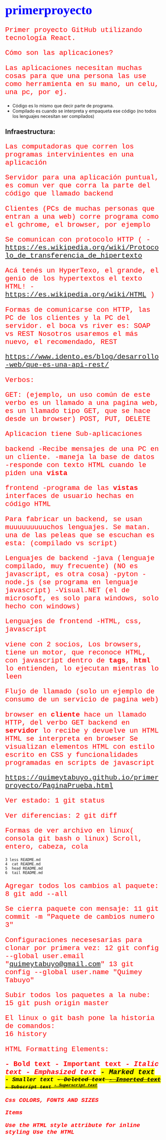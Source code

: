 # primerproyecto

Primer proyecto GitHub utilizando tecnología React.




Cómo son las aplicaciones?

Las aplicaciones necesitan muchas cosas para que una persona las use como herramienta en su mano, un celu, una pc, por ej.
- Código es lo mismo que decir parte de programa.
- Compilado es cuando se interpreta y empaqueta ese código (no todos los lenguajes necesitan ser compilados)



## Infraestructura:
Las computadoras que corren los programas intervinientes en una aplicación

  Servidor
    para una aplicación puntual, es comun ver que corra la parte del código que llamado backend
  
  
  Clientes (PCs de muchas personas que entran a una web)
    corre programa como el gchrome, el browser, por ejemplo



Se comunican con protocolo HTTP
(
 -https://es.wikipedia.org/wiki/Protocolo_de_transferencia_de_hipertexto

Acá tenés un HyperTexo, el grande,
el genio de los hypertextos
el texto HTML!
 -https://es.wikipedia.org/wiki/HTML
)




Formas de comunicarse con HTTP, las PC de los clientes y la PC del servidor.
el boca vs river es: SOAP vs REST
Nosotros usaremos el más nuevo, el recomendado, REST

https://www.idento.es/blog/desarrollo-web/que-es-una-api-rest/
 


Verbos:

GET:
  (ejemplo, un uso común de este verbo es un llamado a una pagina web,
  es un llamado tipo GET,
  que se hace desde un browser)
POST,
PUT,
DELETE


Aplicacion tiene Sub-aplicaciones

backend
  -Recibe mensajes de una PC en un cliente.
  -maneja la base de datos
  -responde con texto HTML cuando le piden una **vista**
  
frontend
  -programa de las **vistas**
    interfaces de usuario
    hechas en código HTML
    

Para fabricar un backend, se usan muuuuuuuuuchos lenguajes.
Se matan.
una de las peleas que se escuchan es esta:
(compilado vs script)

Lenguajes de backend
 -java (lenguaje compilado, muy frecuente) (NO es javascript, es otra cosa)
 -pyton
 -node.js (se programa en lenguaje javascript)
 -Visual.NET (el de microsoft, es solo para windows, solo hecho con windows)

Lenguajes de frontend
  -HTML, css, javascript


  viene con 2 socios,
  Los browsers, tiene un motor,
  que reconoce HTML,
  con javascript dentro de **tags**, **html** lo entienden,
  lo ejecutan mientras lo leen

  <script>
    var mivariableloca = 16
    var doble_de_mi_variableloca = mivariableloca * 2
  </script>
  
  
  
Flujo de llamado (solo un ejemplo de consumo de un servicio de pagina web)


browser en **cliente** hace un llamado HTTP, del verbo GET
backend en **servidor** lo recibe y devuelve un HTML
HTML se interpreta en browser
Se visualizan elementos HTML con estilo escrito en CSS y funcionalidades programadas en scripts de javascript


https://quimeytabuyo.github.io/primerproyecto/PaginaPrueba.html






Ver estado:
    1  git status

Ver diferencias:
    2  git diff
   
Formas de ver archivo en linux( consola git bash o linux)
Scroll, entero, cabeza, cola

    3 less README.md
    4  cat README.md
    5  head README.md
    6  tail README.md
	
Agregar todos los cambios al paquete:
    8  git add --all

Se cierra paquete con mensaje:
   11  git commit -m "Paquete de cambios numero 3"
  
Configuraciones necesesarias para clonar por primera vez:
   12  git config --global user.email "quimeytabuyo@gmail.com"
   13  git config --global user.name "Quimey Tabuyo"
   
Subir todos los paquetes a la nube:
   15  git push origin master
   
 El linux o git bash pone la historia de comandos:  
   16  history


HTML Formatting Elements:

<b> - Bold text
<strong> - Important text
<i> - Italic text
<em> - Emphasized text
<mark> - Marked text
<small> - Smaller text
<del> - Deleted text
<ins> - Inserted text
<sub> - Subscript text
<sup> - Superscript text


Css COLORS, FONTS AND SIZES

<style>
h1 {
  color: blue;
  font-family: verdana;
  font-size: 300%;
}
p {
  color: red;
  font-family: courier;
  font-size: 160%;
}
</style>



Items

Use the HTML style attribute for inline styling
Use the HTML <style> element to define internal CSS
Use the HTML <link> element to refer to an external CSS file
Use the HTML <head> element to store <style> and <link> elements
Use the CSS color property for text colors
Use the CSS font-family property for text fonts
Use the CSS font-size property for text sizes
Use the CSS border property for borders
Use the CSS padding property for space inside the border
Use the CSS margin property for space outside the border
 
 
 
 
 <link>	Defines a link between a document and an external resource
